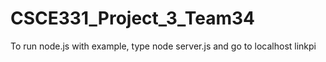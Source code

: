 # CSCE331_Project_3_Team34
To run node.js with example, type node server.js and go to localhost linkpi